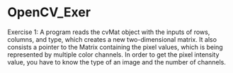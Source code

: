 # OpenCV_Exer

Exercise 1:
A program reads the cvMat object with the inputs of rows, columns, and type, which creates a new two-dimensional matrix. It also consists a pointer to the Matrix containing the pixel values, which is being represented by multiple color channels. In order to get the pixel intensity value, you have to know the type of an image and the number of channels. 
